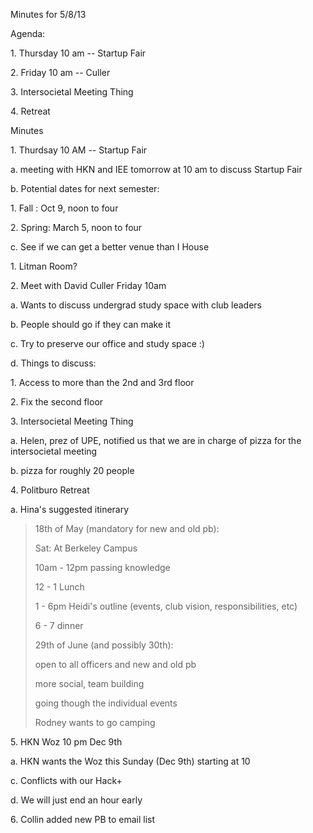 Minutes for 5/8/13

Agenda:

1\. Thursday 10 am \-- Startup Fair

2\. Friday 10 am \-- Culler

3\. Intersocietal Meeting Thing

4\. Retreat

Minutes

1\. Thurdsay 10 AM \-- Startup Fair

a\. meeting with HKN and IEE tomorrow at 10 am to discuss Startup Fair

b\. Potential dates for next semester:

1\. Fall : Oct 9, noon to four

2\. Spring: March 5, noon to four

c\. See if we can get a better venue than I House

1\. Litman Room?

2\. Meet with David Culler Friday 10am

a\. Wants to discuss undergrad study space with club leaders

b\. People should go if they can make it

c\. Try to preserve our office and study space :)

d\. Things to discuss:

1\. Access to more than the 2nd and 3rd floor

2\. Fix the second floor

3\. Intersocietal Meeting Thing

a\. Helen, prez of UPE, notified us that we are in charge of pizza for
the intersocietal meeting

b\. pizza for roughly 20 people

4\. Politburo Retreat

a\. Hina's suggested itinerary

> 18th of May (mandatory for new and old pb):
>
> Sat: At Berkeley Campus
>
> 10am - 12pm passing knowledge
>
> 12 - 1 Lunch
>
> 1 - 6pm Heidi's outline (events, club vision, responsibilities, etc)
>
> 6 - 7 dinner
>
> 29th of June (and possibly 30th):
>
> open to all officers and new and old pb
>
> more social, team building
>
> going though the individual events
>
> Rodney wants to go camping

5\. HKN Woz 10 pm Dec 9th

a\. HKN wants the Woz this Sunday (Dec 9th) starting at 10

c\. Conflicts with our Hack+

d\. We will just end an hour early

6\. Collin added new PB to email list
